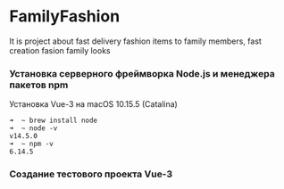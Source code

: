 # FamilyFashion

It is project about fast delivery fashion items to family members, fast creation fasion family looks

### Установка серверного фреймворка Node.js и менеджера пакетов npm
Установка Vue-3 на macOS 10.15.5 (Catalina)

```
➜  ~ brew install node
➜  ~ node -v
v14.5.0
➜  ~ npm -v
6.14.5
```

### Создание тестового проекта Vue-3
